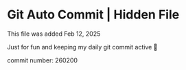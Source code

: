 # Git Auto Commit | Hidden File

This file was added Feb 12, 2025

Just for fun and keeping my daily git commit active 🤪

commit number: 260200
